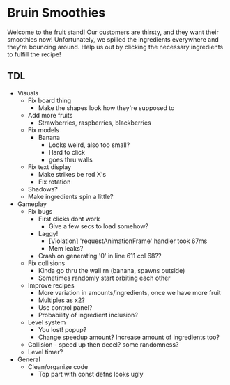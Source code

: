 # Bruin Smoothies

Welcome to the fruit stand! Our customers are thirsty, and they want their smoothies now! Unfortunately, we spilled the ingredients everywhere and they're bouncing around. Help us out by clicking the necessary ingredients to fulfill the recipe!

## TDL
- Visuals
  - Fix board thing
    - Make the shapes look how they're supposed to
  - Add more fruits
    - Strawberries, raspberries, blackberries
  - Fix models
    - Banana
      - Looks weird, also too small?
      - Hard to click
      - goes thru walls
  - Fix text display
    - Make strikes be red X's
    - Fix rotation
  - Shadows?
  - Make ingredients spin a little?
- Gameplay
  - Fix bugs
    - First clicks dont work
      - Give a few secs to load somehow?
    - Laggy!
      - [Violation] 'requestAnimationFrame' handler took 67ms
      - Mem leaks?
    - Crash on generating '0' in line 611 col 68??
  - Fix collisions
    - Kinda go thru the wall rn (banana, spawns outside)
    - Sometimes randomly start orbiting each other
  - Improve recipes
    - More variation in amounts/ingredients, once we have more fruit
    - Multiples as x2?
    - Use control panel?
    - Probability of ingredient inclusion?
  - Level system
    - You lost! popup?
    - Change speedup amount? Increase amount of ingredients too?
  - Collision - speed up then decel? some randomness?
  - Level timer?
- General
  - Clean/organize code
    - Top part with const defns looks ugly